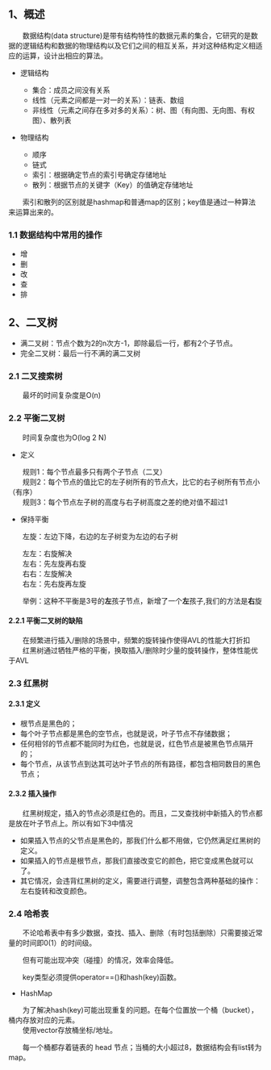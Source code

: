 ## 1、概述

&emsp;&emsp;数据结构(data structure)是带有结构特性的数据元素的集合，它研究的是数据的逻辑结构和数据的物理结构以及它们之间的相互关系，并对这种结构定义相适应的运算，设计出相应的算法。

+ 逻辑结构
  + 集合：成员之间没有关系
  + 线性（元素之间都是一对一的关系）：链表、数组
  + 非线性（元素之间存在多对多的关系）：树、图（有向图、无向图、有权图）、散列表

+ 物理结构
  + 顺序
  + 链式
  + 索引：根据确定节点的索引号确定存储地址
  + 散列：根据节点的关键字（Key）的值确定存储地址
  
&emsp;&emsp;索引和散列的区别就是hashmap和普通map的区别；key值是通过一种算法来运算出来的。

### 1.1 数据结构中常用的操作

+ 增
+ 删
+ 改
+ 查
+ 排

## 2、二叉树

+ 满二叉树：节点个数为2的n次方-1，即除最后一行，都有2个子节点。
+ 完全二叉树：最后一行不满的满二叉树

### 2.1 二叉搜索树

&emsp;&emsp;最坏的时间复杂度是O(n)

### 2.2 平衡二叉树

&emsp;&emsp;时间复杂度也为O(log 2 N)

+ 定义

&emsp;&emsp;规则1：每个节点最多只有两个子节点（二叉）  
&emsp;&emsp;规则2：每个节点的值比它的左子树所有的节点大，比它的右子树所有节点小（有序）  
&emsp;&emsp;规则3：每个节点左子树的高度与右子树高度之差的绝对值不超过1

+ 保持平衡

&emsp;&emsp;左旋：左边下降，右边的左子树变为左边的右子树

&emsp;&emsp;左左：右旋解决  
&emsp;&emsp;左右：先左旋再右旋  
&emsp;&emsp;右右：左旋解决  
&emsp;&emsp;右左：先右旋再左旋  

&emsp;&emsp;举例：这种不平衡是3号的**左**孩子节点，新增了一个**左**孩子,我们的方法是**右**旋

#### 2.2.1 平衡二叉树的缺陷

&emsp;&emsp;在频繁进行插入/删除的场景中，频繁的旋转操作使得AVL的性能大打折扣
&emsp;&emsp;红黑树通过牺牲严格的平衡，换取插入/删除时少量的旋转操作，整体性能优于AVL

### 2.3 红黑树

#### 2.3.1 定义

+ 根节点是黑色的；
+ 每个叶子节点都是黑色的空节点，也就是说，叶子节点不存储数据；
+ 任何相邻的节点都不能同时为红色，也就是说，红色节点是被黑色节点隔开的；
+ 每个节点，从该节点到达其可达叶子节点的所有路径，都包含相同数目的黑色节点；

#### 2.3.2 插入操作

&emsp;&emsp;红黑树规定，插入的节点必须是红色的。而且，二叉查找树中新插入的节点都是放在叶子节点上。所以有如下3中情况

+ 如果插入节点的父节点是黑色的，那我们什么都不用做，它仍然满足红黑树的定义。
+ 如果插入的节点是根节点，那我们直接改变它的颜色，把它变成黑色就可以了。
+ 其它情况，会违背红黑树的定义，需要进行调整，调整包含两种基础的操作：左右旋转和改变颜色。

### 2.4 哈希表

&emsp;&emsp;不论哈希表中有多少数据，查找、插入、删除（有时包括删除）只需要接近常量的时间即0(1）的时间级。

&emsp;&emsp;但有可能出现冲突（碰撞）的情况，效率会降低。

&emsp;&emsp;key类型必须提供operator==()和hash(key)函数。

+ HashMap

&emsp;&emsp;为了解决hash(key)可能出现重复的问题。在每个位置放一个桶（bucket），桶内存放对应的元素。  
&emsp;&emsp;使用vector存放桶坐标/地址。

&emsp;&emsp;每一个桶都存着链表的 head 节点；当桶的大小超过8，数据结构会有list转为map。
